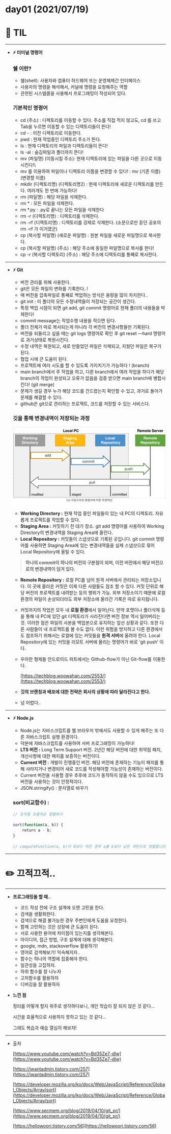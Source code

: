 # day01 (2021/07/19)

# 🍪 TIL

---

- **⚡️ 터미널 명령어**

    ### **쉘 이란?**

    - 쉘(shell): 사용자와 컴퓨터 하드웨어 또는 운영체제간 인터페이스
    - 사용자의 명령을 해석해서, 커널에 명령을 요청해주는 역할
    - 관련된 시스템콜을 사용해서 프로그래밍이 작성되어 있다.

    ### 기본적인 명령어

    - cd (주소) : 디렉토리를 이동할 수 있다. 주소를 직접 적지 않고도, cd 를 쓰고 Tab을 누르면 이동할 수 있는 디렉토리들이 뜬다!
    - cd - : 이전 디렉토리로 이동한다.
    - pwd : 현재 작업중인 디렉토리 주소가 뜬다.
    - ls : 현재 디렉토리의 파일과 디렉토리들이 뜬다!
    - ls -al : 숨김파일과 폴더까지 뜬다!
    - mv (파일명) (이동시킬 주소): 현재 디렉토리에 있는 파일을 다른 곳으로 이동시킨다!\
    - mv 를 이용하여 파일이나 디렉토리 이름을 변경할 수 있다! : mv (기존 이름) (변경할 이름)
    - mkdir (디렉토리명) (디렉토리명2) : 현재 디렉토리에 새로운 디렉토리를 만든다. 여러개도 한 번에 가능하다!
    - rm (파일명) : 해당 파일을 삭제한다.
    - rm * : 모든 파일을 삭제한다.
    - rm *.py : .py로 끝나는 모든 파일을 삭제한다
    - rm -r (디렉토리명) : 디렉토리를 삭제한다.
    - rm -rf (디렉토리명) : 디렉토리를 강제로 삭제한다. (소문으로만 듣던 공포의 rm -rf 가 이거였군)
    - cp (복사할 파일명) (새로운 파일명) : 원본 파일을 새로운 파일명으로 복사한다.
    - cp (복사할 파일명) (주소) : 해당 주소에 동일한 파일명으로 복사를 한다!
    - cp -r (복사할 디렉토리) (주소) : 해당 주소에 디렉토리를 통째로 복사한다.

---

- **⚡️ Git**
    - 버전 관리를 위해 사용한다.
    - git은 모든 파일의 변화를 기록한다..!
    - 매 버전을 압축파일로 통째로 백업하는 방식은 용량을 많이 차지한다..
    - git init : 이 폴더의 모든 수정내역들이 저장되는 공간이 생긴다.
    - 특정 백업 시점이 되면 git add, git commit 명령어로 현재 폴더의 내용들을 박제한다!
    - commit message는 작업수행 내용을 적으면 된다.
    - 폴더 전체가 따로 복사되는게 아니라 각 버전의 변경사항들만 기록된다.
    - 버전을 되돌리고 싶을 때는 git logs 명령어로 확인 후 git reset —hard 명령어로 과거상태로 복원시킨다.
    - 수정 내역은 복원되고, 새로 만들었던 파일은 삭제되고, 지웠던 파일은 복구가 된다.
    - 협업 시에 큰 도움이 된다.
    - 프로젝트에 여러 시도를 할 수 있도록 가지치기가 가능하다 ! (branch)
    - main branch에서 주 작업을 하고, 다른 branch에서 여러 작업을 하다가 해당 branch의 작업이 완성되고 오류가 없음을 검증 받으면 main branch에 병합시킨다! (git merge)
    - 문제가 생길 경우 누가 해당 코드를 건드렸는지 확인할 수 있고, 과거로 돌아가 문제를 해결할 수 있다.
    - github은 git으로 관리하는 프로젝트, 코드를 저장할 수 있는 서비스다.

    ### 깃을 통해 변경내역이 저장되는 과정

    ![day01%20(2021%2007%2019)%203940bec5845042a5b60255df275685d6/Untitled.png](./img/Untitled.png)

    - **Working Directory :** 현재 작업 중인 파일들이 있는 내 PC의 디렉토리. 자유롭게 프로젝트를 작업할 수 있다.
    - **Staging Area :** 커밋하기 전 대기 장소. git add 명령어를 사용하여 Working Directory의 변경내역을 Staging Area에 올린다.
    - **Local Repository :** 커밋들이 스냅샷으로 기록된 곳입니다. git commit 명령어를 사용하면 Staging Area에 있는 변경내역들을 실제 스냅샷으로 묶어 Local Repository에 올릴 수 있다.

    > **하나의 commit이 하나의 버전의 구분점이 되며, 이전 버전에서 해당 버전으로의 변경내역이 담겨 있다.**

    - **Remote Repository :** 로컬 PC를 넘어 원격 서버에서 관리되는 저장소입니다. 이 곳에 올라온 커밋은 이제 다른 사람들도 참조 할 수 있다. 커밋 단위로 해당 버전의 프로젝트를 내려받는 등의 행위가 가능. 외부 저장소이기 때문에 로컬 환경의 파일이 손상되더라도 외부 저장소에 올라간 기록은 따로 유지됩니다.
    - 커밋까지의 작업은 모두 내 **로컬 환경**에서 일어난다. 만약 포맷이나 폴더삭제 등을 통해 내 PC에 있던 git 디렉토리가 사라진다면 버전 정보 역시 잃어버리는 것. 이러한 점은 파일의 사본을 백업본으로 유지하는 앞선 상황과 같다. 또한 다른 사람들이 내 프로젝트를 볼 수도 없다. 이런 위험을 방지하고 다른 환경에서도 참조하기 위해서는 로컬에 있는 커밋들을 **원격 서버**에 올려야 한다. Local Repository에 있는 커밋을 리모트 서버에 올리는 명령어가 바로 ‘git push’ 이다.
    - 우아한 형제들 안드로이드 파트에서는 Github-flow가 아닌 Git-flow를 이용한다.

        [https://techblog.woowahan.com/2553/](https://techblog.woowahan.com/2553/)

    - **깃의 브랜칭과 배포에 대한 전략은 회사의 상황에 따라 달라진다고 한다.**
    - 넘 어렵다..

---

- **⚡️ Node.js**
    - Node.js는 자바스크립트를 웹 브라우저 밖에서도 사용할 수 있게 해주는 또 다른 자바스크립트 실행 환경이다.
    - 덕분에 자바스크립트를 사용하여 서버 프로그래밍이 가능하다!
    - **LTS 버전 :** Long Term Support 버전. 2년간 해당 버전에 대한 취약점 패치, 개선사항에 대한 패치를 보증하는 버전이다.
    - **Current 버전** : 개발이 진행중인 버전. 해당 버전에 존재하는 기능이 패치를 통해 사라지거나 변경되어 새로 코드를 작성해야할 가능성이 존재하는 버전이다.
    - Current 버전을 사용할 경우 추후에 코드가 동작하지 않을 수도 있으므로 LTS 버전을 사용하는 것이 안정적이다.
    - JSON.stringify() : 문자열로 바꾸기

    ### sort(비교함수) :

    ```jsx
    // 숫자형 오름차순 정렬하기
     
    sort(function(a, b)) { 
    	return a - b; 
    }
    
    // compareFunction(a, b)이 0보다 작은 경우 a를 b보다 낮은 색인으로 정렬합니다. 즉, a가 먼저옵니다.
    ```

---

# ✏️ 끄적끄적..

---

- **프로그래밍을 할 때..**
    - 코드 작성 전에 구조 설계에 오랜 고민을 한다.
    - 검색을 생활화한다.
    - 검색으로 해결 불가능한 경우 주변인에게 도움을 요청한다.
    - 함께 고민하는 것은 성장에 큰 도움이 된다.
    - 서로 사용한 용어에 차이점이 있는지를 생각해본다.
    - 아이디어, 접근 방법, 구조 설계에 대해 생각해본다.
    - google, mdn, stackoverflow 활용하기!
    - 영어로 검색해보기! 익숙해지자..
    - 함수는 하나의 역할에 집중해야 한다.
    - 일관성을 고집하자.
    - 하위 함수를 잘 나누자
    - 고차함수를 활용하자
    - 디버깅을 잘 활용하자

- **느낀 점**

    정리를 어떻게 할지 위주로 생각하다보니, 개인 학습이 잘 되지 않은 것 같다... 

    시간을 효율적으로 사용하지 못하고 있는 것 같다...

    그래도 복습과 예습 열심히 해보자!

---

- 출처

    [https://www.youtube.com/watch?v=Bd35Ze7-dIw](https://www.youtube.com/watch?v=Bd35Ze7-dIw)

    [https://iwantadmin.tistory.com/257](https://iwantadmin.tistory.com/257)

    [https://developer.mozilla.org/ko/docs/Web/JavaScript/Reference/Global_Objects/Array/sort](https://developer.mozilla.org/ko/docs/Web/JavaScript/Reference/Global_Objects/Array/sort)

    [https://www.secmem.org/blog/2019/04/10/git_pr/](https://www.secmem.org/blog/2019/04/10/git_pr/)

    [https://hellowoori.tistory.com/56](https://hellowoori.tistory.com/56)